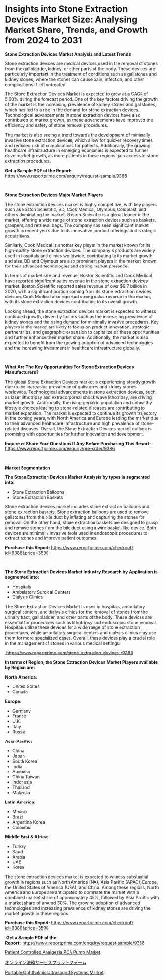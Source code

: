 <p><h1>Insights into Stone Extraction Devices Market Size: Analysing Market Share, Trends, and Growth from 2024 to 2031</h1></p><p><strong>Stone Extraction Devices Market Analysis and Latest Trends</strong></p>
<p><p>Stone extraction devices are medical devices used in the removal of stones from the gallbladder, kidney, or other parts of the body. These devices are particularly important in the treatment of conditions such as gallstones and kidney stones, where the stones can cause pain, infection, and other complications if left untreated.</p><p>The Stone Extraction Devices Market is expected to grow at a CAGR of 5.60% during the forecast period. One of the key factors driving the growth of the market is the increasing prevalence of kidney stones and gallstones, which has led to a rise in the demand for stone extraction devices. Technological advancements in stone extraction devices have also contributed to market growth, as these advancements have improved the efficiency and safety of stone removal procedures.</p><p>The market is also seeing a trend towards the development of minimally invasive stone extraction devices, which allow for quicker recovery times and reduced risk of complications for patients. Additionally, the growing healthcare infrastructure in emerging economies is expected to further drive market growth, as more patients in these regions gain access to stone extraction procedures.</p></p>
<p><strong>Get a Sample PDF of the Report:&nbsp;</strong> <a href="https://www.reportprime.com/enquiry/request-sample/9386">https://www.reportprime.com/enquiry/request-sample/9386</a></p>
<p>&nbsp;</p>
<p><strong>Stone Extraction Devices Major Market Players</strong></p>
<p><p>The stone extraction devices market is highly competitive, with key players such as Boston Scientific, BD, Cook Medical, Olympus, Coloplast, and others dominating the market. Boston Scientific is a global leader in the market, offering a wide range of stone extraction devices such as baskets, graspers, and retrieval bags. The company has seen significant market growth in recent years due to its innovative product offerings and strategic acquisitions.</p><p>Similarly, Cook Medical is another key player in the market known for its high-quality stone extraction devices. The company's products are widely used in hospitals and clinics worldwide, contributing to its market growth and size. BD and Olympus are also prominent players in the market, known for their advanced technologies and strong market presence.</p><p>In terms of market size and revenue, Boston Scientific and Cook Medical have reported significant sales revenue in the stone extraction devices market. Boston Scientific reported sales revenue of over $9.7 billion in 2020, with a significant portion coming from its stone extraction devices division. Cook Medical also reported strong sales revenue in the market, with its stone extraction devices contributing to its overall growth.</p><p>Looking ahead, the stone extraction devices market is expected to witness continued growth, driven by factors such as the increasing prevalence of kidney stones and the rising demand for minimally invasive procedures. Key players in the market are likely to focus on product innovation, strategic partnerships, and geographic expansion to capitalize on these opportunities and further enhance their market share. Additionally, the market is also expected to benefit from the growing adoption of advanced technologies and the increasing investment in healthcare infrastructure globally.</p></p>
<p>&nbsp;</p>
<p><strong>What Are The Key Opportunities For Stone Extraction Devices Manufacturers?</strong></p>
<p><p>The global Stone Extraction Devices market is experiencing steady growth due to the increasing prevalence of gallstones and kidney stones worldwide. Technological advancements in stone extraction devices, such as laser lithotripsy and extracorporeal shock wave lithotripsy, are driving market growth. Additionally, the rising geriatric population and unhealthy lifestyle choices leading to stone-related diseases are contributing to market expansion. The market is expected to continue its growth trajectory in the coming years, with North America and Europe leading the market due to their advanced healthcare infrastructure and high prevalence of stone-related diseases. Overall, the Stone Extraction Devices market outlook is promising with opportunities for further innovation and development.</p></p>
<p><strong>Inquire or Share Your Questions If Any Before Purchasing This Report:</strong> <a href="https://www.reportprime.com/enquiry/pre-order/9386">https://www.reportprime.com/enquiry/pre-order/9386</a></p>
<p>&nbsp;</p>
<p><strong>Market Segmentation</strong></p>
<p><strong>The Stone Extraction Devices Market Analysis by types is segmented into:</strong></p>
<p><ul><li>Stone Extraction Balloons</li><li>Stone Extraction Baskets</li></ul></p>
<p><p>Stone extraction devices market includes stone extraction balloons and stone extraction baskets. Stone extraction balloons are used to remove gallstones from the bile duct by inflating and capturing the stones for removal. On the other hand, stone extraction baskets are designed to grasp and remove stones from the bile duct using a wire basket-like device. Both devices are minimally invasive tools used in endoscopic procedures to extract stones and improve patient outcomes.</p></p>
<p><strong>Purchase this Report:&nbsp;</strong><a href="https://www.reportprime.com/checkout?id=9386&price=3590">https://www.reportprime.com/checkout?id=9386&price=3590</a></p>
<p>&nbsp;</p>
<p><strong>The Stone Extraction Devices Market Industry Research by Application is segmented into:</strong></p>
<p><ul><li>Hospitals</li><li>Ambulatory Surgical Centers</li><li>Dialysis Clinics</li></ul></p>
<p><p>The Stone Extraction Devices Market is used in hospitals, ambulatory surgical centers, and dialysis clinics for the removal of stones from the urinary tract, gallbladder, and other parts of the body. These devices are essential for procedures such as lithotripsy and endoscopic stone removal. Hospitals utilize these devices for a wide range of stone extraction procedures, while ambulatory surgical centers and dialysis clinics may use them for more specialized cases. Overall, these devices play a crucial role in the management of stones in various medical settings.</p></p>
<p><a href="https://www.reportprime.com/stone-extraction-devices-r9386">&nbsp;https://www.reportprime.com/stone-extraction-devices-r9386</a></p>
<p><strong>In terms of Region, the Stone Extraction Devices Market Players available by Region are:</strong></p>
<p>
    <p> <strong> North America: </strong>
        <ul>
            <li>United States</li>
            <li>Canada</li>
        </ul>
        </p> 
    <p> <strong> Europe: </strong>
        <ul>
            <li>Germany</li>
            <li>France</li>
            <li>U.K.</li>
            <li>Italy</li>
            <li>Russia</li>
        </ul>
        </p> 
    <p> <strong> Asia-Pacific: </strong>
        <ul>
            <li>China</li>
            <li>Japan</li>
            <li>South Korea</li>
            <li>India</li>
            <li>Australia</li>
            <li>China Taiwan</li>
            <li>Indonesia</li>
            <li>Thailand</li>
            <li>Malaysia</li>
        </ul>
        </p> 
    <p> <strong> Latin America: </strong>
        <ul>
            <li>Mexico</li>
            <li>Brazil</li>
            <li>Argentina Korea</li>
            <li>Colombia</li>
        </ul>
        </p> 
    <p> <strong> Middle East & Africa: </strong>
        <ul>
            <li>Turkey</li>
            <li>Saudi</li>
            <li>Arabia</li>
            <li>UAE</li>
            <li>Korea</li>
        </ul>
    </p>
    </p>
<p><p>The stone extraction devices market is expected to witness substantial growth in regions such as North America (NA), Asia Pacific (APAC), Europe, the United States of America (USA), and China. Among these regions, North America and Europe are anticipated to dominate the market with a combined market share of approximately 45%, followed by Asia Pacific with a market share of around 30%. The growing adoption of advanced technologies and increasing prevalence of kidney stones are driving the market growth in these regions.</p></p>
<p><strong>Purchase this Report: </strong><a href="https://www.reportprime.com/checkout?id=9386&price=3590">https://www.reportprime.com/checkout?id=9386&price=3590</a></p>
<p>&nbsp;<strong>Get a Sample PDF of the Report:&nbsp;&nbsp;</strong><a href="https://www.reportprime.com/enquiry/request-sample/9386">https://www.reportprime.com/enquiry/request-sample/9386</a></p>
<p><strong></strong></p>
<p><p><a href="https://github.com/changoleonlaverguenzanoexiste/Market-Research-Report-List-2/blob/main/patient-controlled-analgesia-pca-pump-market.md">Patient Controlled Analgesia PCA Pump Market</a></p><p><a href="https://github.com/one-cool-chick/Market-Research-Report-List-1/blob/main/733876123547.md">オンライン法務サービスプラットフォーム</a></p><p><a href="https://github.com/dimitrishawkinswaynenp91rgz/Market-Research-Report-List-2/blob/main/portable-ophthalmic-ultrasound-systems-market.md">Portable Ophthalmic Ultrasound Systems Market</a></p></p>